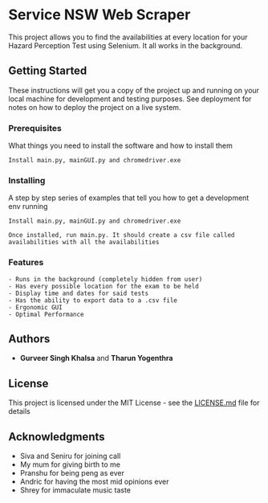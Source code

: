 # Service NSW Web Scraper

This project allows you to find the availabilities at every location for your Hazard Perception Test using Selenium. It all works in the background.

## Getting Started

These instructions will get you a copy of the project up and running on your local machine for development and testing purposes. See deployment for notes on how to deploy the project on a live system.

### Prerequisites

What things you need to install the software and how to install them

```
Install main.py, mainGUI.py and chromedriver.exe
```

### Installing

A step by step series of examples that tell you how to get a development env running


```
Install main.py, mainGUI.py and chromedriver.exe
```

```
Once installed, run main.py. It should create a csv file called availabilities with all the availabilities
```

### Features

```
- Runs in the background (completely hidden from user)
- Has every possible location for the exam to be held
- Display time and dates for said tests
- Has the ability to export data to a .csv file
- Ergonomic GUI
- Optimal Performance
```


## Authors

* **Gurveer Singh Khalsa** and **Tharun Yogenthra**
 

## License

This project is licensed under the MIT License - see the [LICENSE.md](LICENSE.md) file for details

## Acknowledgments

* Siva and Seniru for joining call
* My mum for giving birth to me
* Pranshu for being peng as ever
* Andric for having the most mid opinions ever 
* Shrey for immaculate music taste

